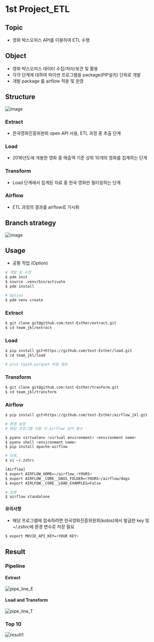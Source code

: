# 1st Project_ETL

## Topic
- 영화 박스오피스 API를 이용하여 ETL 수행 

## Object
- 영화 박스오피스 데이터 수집/처리/보관 및 활용
- 각각 단계에 대하여 파이썬 프로그램을 package(PIP설치) 단위로 개발
- 개발 package 를 airflow 적용 및 운영

## Structure
![image](https://github.com/user-attachments/assets/6d8a831a-4b24-43ab-8bdf-abd16203b1a5)
### Extract
- 한국영화진흥위원회 open API 사용, ETL 과정 중 추출 단계
### Load
- 2016년도에 개봉한 영화 중 매출액 기준 상위 10개의 영화를 집계하는 단계
### Transform
- Load 단계에서 집계된 자료 중 한국 영화만 필터링하는 단계
### Airflow
- ETL 과정의 결과를 airflow로 가시화

## Branch strategy
![image](https://github.com/user-attachments/assets/e1cc7dd3-90e8-44a9-b408-96142738ffaf)

## Usage
- 공통 작업 (Option)
```bash
# 개발 및 수정
$ pdm init
$ source .venv/bin/activate
$ pdm install

# Option
$ pdm venv create
```
### Extract
```bash
$ git clone git@github.com:test-Esther/extract.git
$ cd team_jkl/extract
```
### Load
```bash
$ pip install git+https://github.com/test-Esther/load.git
$ cd team_jkl/load

# plus top10.parquet 파일 필요
```
### Transform
```bash
$ git clone git@github.com:test-Esther/tranform.git
$ cd team_jkl/transform
```
### Airflow
```bash
$ pip install git+https://github.com/test-Esther/airflow_jkl.git

# 환경 설정
# 해당 프로그램 사용 시 airflow 설치 필수

$ pyenv virtualenv <virtual environment> <environment name>
$ pyenv shell <environment name>
$ pip install apache-airflow

# 이후,
$ vi ~/.zshrc

[Airflow]
$ export AIRFLOW_HOME=~/airflow_<YOURS>
$ export AIRFLOW__CORE__DAGS_FOLDER=<YOURS>/airflow/dags
$ export AIRLFOW__CORE__LOAD_EXAMPLES=False

# 실행
$ airflow standalone
```
#### 유의사항
- 해당 프로그램에 접속하려면 한국영화진흥위원회(kobis)에서 발급한 key 및 ~/.zshrc에 환경 변수로 저장 필요
```bash
$ export MOVIE_API_KEY=<YOUR KEY>
```

## Result
### Pipeline
#### Extract
![pipe_line_E](https://github.com/user-attachments/assets/3f2c9214-4ec0-478b-b1f5-96134de7d17a)
#### Load and Transform
![pipe_line_T](https://github.com/user-attachments/assets/2bb275aa-5958-4a7c-8066-c1acd2bf4610)

### Top 10
![result1](https://github.com/user-attachments/assets/5dba3a20-5a18-4f96-a8c2-726786c83d5a)


